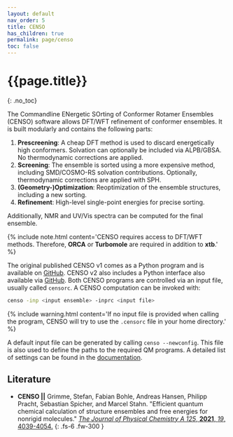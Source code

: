 ```yaml
---
layout: default
nav_order: 5
title: CENSO
has_children: true
permalink: page/censo
toc: false
---
```

# {{page.title}}
{: .no_toc}

The Commandline ENergetic SOrting of Conformer Rotamer Ensembles (CENSO) software allows DFT/WFT refinement of conformer ensembles. It is built modularly and contains the following parts:

1. **Prescreening**: A cheap DFT method is used to discard energetically high conformers. Solvation can optionally be included via ALPB/GBSA. No thermodynamic corrections are applied.
2. **Screening**: The ensemble is sorted using a more expensive method, including SMD/COSMO-RS solvation contributions. Optionally, thermodynamic corrections are applied with SPH.
3. **(Geometry-)Optimization**: Reoptimization of the ensemble structures, including a new sorting.
4. **Refinement**: High-level single-point energies for precise sorting.

Additionally, NMR and UV/Vis spectra can be computed for the final ensemble.

{% include note.html content='CENSO requires access to DFT/WFT methods. Therefore, **ORCA** or **Turbomole** are required in addition to **xtb**.' %}

The original published CENSO v1 comes as a Python program and is available on [GitHub](https://github.com/grimme-lab/CENSO/releases/tag/v.1.2.0).
CENSO v2 also includes a Python interface also available via [GitHub](https://github.com/grimme-lab/CENSO/releases/tag/v2.1.2).
Both CENSO programs are controlled via an input file, usually called `censorc`. A CENSO computation can be invoked with:

```bash
censo -inp <input ensemble> -inprc <input file>
```

{% include warning.html content='If no input file is provided when calling the program, CENSO will try to use the `.censorc` file in your home directory.' %}

A default input file can be generated by calling `censo --newconfig`. 
This file is also used to define the paths to the required QM programs.
A detailed list of settings can be found in the [documentation](https://xtb-docs.readthedocs.io/en/latest/CENSO_docs/censorc.html).

## Literature
- **CENSO ||** Grimme, Stefan, Fabian Bohle, Andreas Hansen, Philipp Pracht, Sebastian Spicher, and Marcel Stahn. "Efficient quantum chemical calculation of structure ensembles and free energies for nonrigid molecules." 
[*The Journal of Physical Chemistry A 125*, **2021**, *19*, 4039-4054.](https://doi.org/10.1021/acs.jpca.1c00971)
{: .fs-6 .fw-300 }


